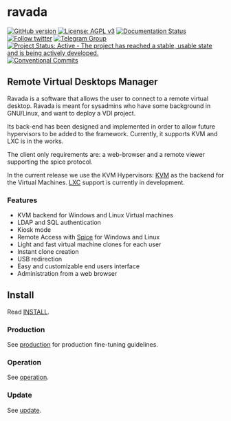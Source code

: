 # ravada 

[![GitHub version](https://img.shields.io/badge/version-0.2.17-brightgreen.svg)](https://github.com/UPC/ravada/releases) [![License: AGPL v3](https://img.shields.io/badge/License-AGPL%20v3-blue.svg)](https://github.com/UPC/ravada/blob/master/LICENSE)
[![Documentation Status](https://readthedocs.org/projects/ravada/badge/?version=latest)](http://ravada.readthedocs.io/en/latest/?badge=latest)
[![Follow twitter](https://img.shields.io/twitter/follow/ravada_vdi.svg?style=social&label=Twitter&style=flat-square)](https://twitter.com/ravada_vdi)
[![Telegram Group](https://img.shields.io/badge/Telegram-Group-blue.svg)](https://t.me/ravadavdi)
[![Project Status: Active - The project has reached a stable, usable state and is being actively developed.](http://www.repostatus.org/badges/latest/active.svg)](http://www.repostatus.org/#active)
[![Conventional Commits](https://img.shields.io/badge/Conventional%20Commits-1.0.0-yellow.svg)](https://conventionalcommits.org)


## Remote Virtual Desktops Manager

Ravada is a software that allows the user to connect to a
remote virtual desktop.
Ravada is meant for sysadmins who have some background in GNU/Linux, and want to deploy a VDI project.

Its back-end has been designed and implemented in order to allow future hypervisors to be added to the framework. Currently, it supports KVM and LXC is in the works.

The client only requirements are: a web-browser and a remote viewer supporting the spice protocol.

In the current release we use the
KVM Hypervisors: [KVM](http://www.linux-kvm.org/) as the backend for the Virtual Machines.
 [LXC](https://linuxcontainers.org/) support is currently in development.

### Features

 * KVM backend for Windows and Linux Virtual machines
 * LDAP and SQL authentication
 * Kiosk mode
 * Remote Access with [Spice](http://www.spice-space.org/) for Windows and Linux
 * Light and fast virtual machine clones for each user
 * Instant clone creation
 * USB redirection
 * Easy and customizable end users interface
 * Administration from a web browser

## Install

Read [INSTALL](http://ravada.readthedocs.io/en/latest/docs/INSTALL.html).


### Production

See [production](http://ravada.readthedocs.io/en/latest/docs/production.html)
for production fine-tuning guidelines.

### Operation

See [operation](http://ravada.readthedocs.io/en/latest/docs/operation.html).

### Update

See [update](http://ravada.readthedocs.io/en/latest/docs/update.html).
